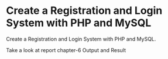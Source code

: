 # Create a Registration and Login System with PHP and MySQL
Create a Registration and Login System with PHP and MySQL.


Take a look at report chapter-6 Output and Result